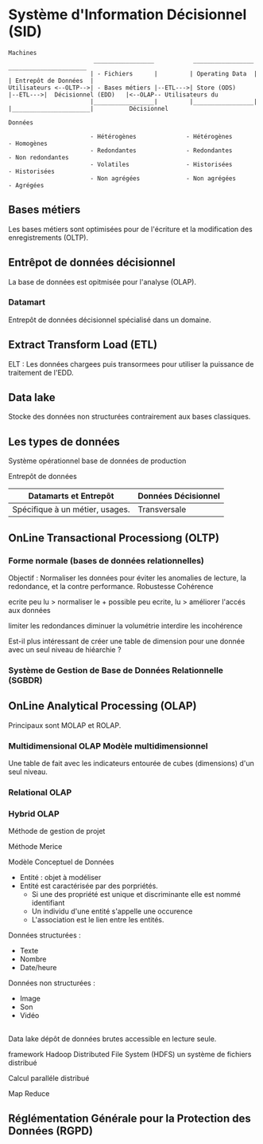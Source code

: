 # Système d'Information Décisionnel (SID)

```sequence
Machines
                        _________________           _________________           ______________________
                       | - Fichiers      |         | Operating Data  |         | Entrepôt de Données  |          
Utilisateurs <--OLTP-->| - Bases métiers |--ETL--->| Store (ODS)     |--ETL--->|  Décisionnel (EDD)   |<--OLAP-- Utilisateurs du 
                       |_________________|         |_________________|         |______________________|          Décisionnel

Données

                       - Hétérogènes              - Hétérogènes                 - Homogènes
                       - Redondantes              - Redondantes                 - Non redondantes
                       - Volatiles                - Historisées                 - Historisées
                       - Non agrégées             - Non agrégées                - Agrégées

```

## Bases métiers 

Les bases métiers sont optimisées pour de l'écriture et la modification des enregistrements (OLTP). 

## Entrêpot de données décisionnel

La base de données est opitmisée pour l'analyse (OLAP).

### Datamart

Entrepôt de données décisionnel spécialisé dans un domaine.

## Extract Transform Load (ETL)

ELT : Les données chargees puis transormees pour utiliser la puissance de traitement de l'EDD.

## Data lake

Stocke des données non structurées contrairement aux bases classiques.

## Les types de données


Système opérationnel
base de données de production

Entrepôt de données

| Datamarts et Entrepôt | Données Décisionnel |
|---|---|
| Spécifique à un métier, usages. | Transversale |

## OnLine Transactional Processiong (OLTP)

### Forme normale (bases de données relationnelles)

Objectif : Normaliser les données pour éviter les anomalies de lecture, la redondance, et la contre performance. Robustesse Cohérence

ecrite peu lu > normaliser le + possible
peu ecrite, lu > améliorer l'accés aux données

limiter les redondances
diminuer la volumétrie
interdire les incohérence

Est-il plus intéressant de créer une table de dimension pour une donnée avec un seul niveau de hiéarchie ?

### Système de Gestion de Base de Données Relationnelle (SGBDR)

## OnLine Analytical Processing (OLAP)

Principaux sont MOLAP et ROLAP.

### Multidimensional OLAP Modèle multidimensionnel

Une table de fait avec les indicateurs entourée de cubes (dimensions) d'un seul niveau.

### Relational OLAP

### Hybrid OLAP

Méthode de gestion de projet

Méthode Merice

Modèle Conceptuel de Données

* Entité : objet à modéliser
* Entité est caractérisée par des porpriétés.
  * Si une des propriété est unique et discriminante elle est nommé identifiant
  * Un individu d'une entité s'appelle une occurence
  * L'association est le lien entre les entités.

Données structurées :
* Texte
* Nombre
* Date/heure

Données non structurées :
* Image
* Son 
* Vidéo

## 

Data lake dépôt de données brutes accessible en lecture seule.

framework 
Hadoop Distributed File System (HDFS) un système de fichiers distribué

Calcul paralléle distribué

Map Reduce 

## Réglémentation Générale pour la Protection des Données (RGPD)   

